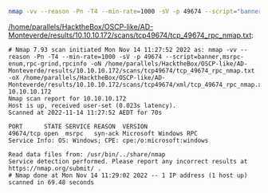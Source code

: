 ```bash
nmap -vv --reason -Pn -T4 --min-rate=1000 -sV -p 49674 --script="banner,msrpc-enum,rpc-grind,rpcinfo" -oN "/home/parallels/HacktheBox/OSCP-like/AD-Monteverde/results/10.10.10.172/scans/tcp49674/tcp_49674_rpc_nmap.txt" -oX "/home/parallels/HacktheBox/OSCP-like/AD-Monteverde/results/10.10.10.172/scans/tcp49674/xml/tcp_49674_rpc_nmap.xml" 10.10.10.172
```

[/home/parallels/HacktheBox/OSCP-like/AD-Monteverde/results/10.10.10.172/scans/tcp49674/tcp_49674_rpc_nmap.txt](file:///home/parallels/HacktheBox/OSCP-like/AD-Monteverde/results/10.10.10.172/scans/tcp49674/tcp_49674_rpc_nmap.txt):

```
# Nmap 7.93 scan initiated Mon Nov 14 11:27:52 2022 as: nmap -vv --reason -Pn -T4 --min-rate=1000 -sV -p 49674 --script=banner,msrpc-enum,rpc-grind,rpcinfo -oN /home/parallels/HacktheBox/OSCP-like/AD-Monteverde/results/10.10.10.172/scans/tcp49674/tcp_49674_rpc_nmap.txt -oX /home/parallels/HacktheBox/OSCP-like/AD-Monteverde/results/10.10.10.172/scans/tcp49674/xml/tcp_49674_rpc_nmap.xml 10.10.10.172
Nmap scan report for 10.10.10.172
Host is up, received user-set (0.023s latency).
Scanned at 2022-11-14 11:27:52 AEDT for 70s

PORT      STATE SERVICE REASON  VERSION
49674/tcp open  msrpc   syn-ack Microsoft Windows RPC
Service Info: OS: Windows; CPE: cpe:/o:microsoft:windows

Read data files from: /usr/bin/../share/nmap
Service detection performed. Please report any incorrect results at https://nmap.org/submit/ .
# Nmap done at Mon Nov 14 11:29:02 2022 -- 1 IP address (1 host up) scanned in 69.48 seconds

```
